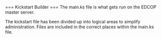 === Kickstart Builder ===
The main.ks file is what gets run on the EDCOP master server.

The kickstart file has been divided up into logical areas to simplify administration. Files are included in the correct places within the main.ks file.

